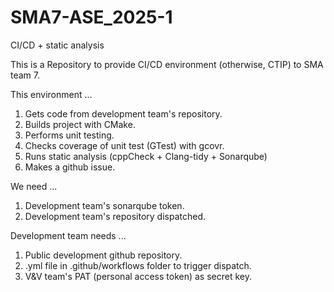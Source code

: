 # SMA7-ASE_2025-1
CI/CD + static analysis

This is a Repository to provide CI/CD environment (otherwise, CTIP) to SMA team 7.

This environment ...
1. Gets code from development team's repository.
2. Builds project with CMake.
3. Performs unit testing.
4. Checks coverage of unit test (GTest) with gcovr.
5. Runs static analysis (cppCheck + Clang-tidy + Sonarqube)
6. Makes a github issue.

We need ...
1. Development team's sonarqube token.
2. Development team's repository dispatched.

Development team needs ...
1. Public development github repository.
2. .yml file in .github/workflows folder to trigger dispatch.
3. V&V team's PAT (personal access token) as secret key.